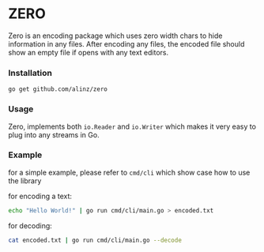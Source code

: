 # ZERO

Zero is an encoding package which uses zero width chars to hide information in any files. After encoding any files, the encoded file should show an empty file if opens with any text editors.

### Installation

```
go get github.com/alinz/zero
```

### Usage

Zero, implements both `io.Reader` and `io.Writer` which makes it very easy to plug into any streams in Go.

### Example

for a simple example, please refer to `cmd/cli` which show case how to use the library

for encoding a text:

```bash
echo "Hello World!" | go run cmd/cli/main.go > encoded.txt
```

for decoding:

```bash
cat encoded.txt | go run cmd/cli/main.go --decode
```
